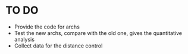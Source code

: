# TO DO
- Provide the code for archs
- Test the new archs, compare with the old one, gives the quantitative analysis
- Collect data for the distance control
